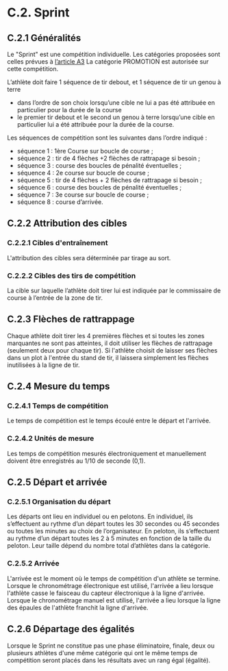 # C.2. Sprint

## C.2.1 Généralités

Le "Sprint" est une compétition individuelle.
Les catégories proposées sont celles prévues à [l’article A3](/reglements/II/7/A/3/)
La catégorie PROMOTION est autorisée sur cette compétition.

L’athlète doit faire 1 séquence de tir debout, et 1 séquence de tir un genou à terre

- dans l’ordre de son choix lorsqu’une cible ne lui a pas été attribuée en particulier pour la durée de
  la course
- le premier tir debout et le second un genou à terre lorsqu’une cible en particulier lui a été attribuée pour la
  durée de la course.

Les séquences de compétition sont les suivantes dans l’ordre indiqué :

- séquence 1 : 1ère Course sur boucle de course ;
- séquence 2 : tir de 4 flèches +2 flèches de rattrapage si besoin ;
- séquence 3 : course des boucles de pénalité éventuelles ;
- séquence 4 : 2e course sur boucle de course ;
- séquence 5 : tir de 4 flèches + 2 flèches de rattrapage si besoin ;
- séquence 6 : course des boucles de pénalité éventuelles ;
- séquence 7 : 3e course sur boucle de course ;
- séquence 8 : course d’arrivée.

## C.2.2 Attribution des cibles

### C.2.2.1 Cibles d'entraînement
L'attribution des cibles sera déterminée par tirage au sort.

### C.2.2.2 Cibles des tirs de compétition

La cible sur laquelle l’athlète doit tirer lui est indiquée par le commissaire de course à l’entrée de la zone de
tir.

## C.2.3 Flèches de rattrappage

Chaque athlète doit tirer les 4 premières flèches et si toutes les zones marquantes ne sont pas atteintes,
il doit utiliser les flèches de rattrapage (seulement deux pour chaque tir).
Si l'athlète choisit de laisser ses flèches dans un plot à l'entrée du stand de tir, il laissera simplement les
flèches inutilisées à la ligne de tir.

## C.2.4 Mesure du temps

### C.2.4.1 Temps de compétition
Le temps de compétition est le temps écoulé entre le départ et l'arrivée.

### C.2.4.2 Unités de mesure

Les temps de compétition mesurés électroniquement et manuellement doivent être enregistrés au 1/10
de seconde (0,1).

## C.2.5 Départ et arrivée

### C.2.5.1 Organisation du départ
Les départs ont lieu en individuel ou en pelotons. En individuel, ils s’effectuent au rythme d’un départ toutes
les 30 secondes ou 45 secondes ou toutes les minutes au choix de l’organisateur. En peloton, ils
s’effectuent au rythme d’un départ toutes les 2 à 5 minutes en fonction de la taille du peloton. Leur taille
dépend du nombre total d’athlètes dans la catégorie.

### C.2.5.2 Arrivée

L'arrivée est le moment où le temps de compétition d'un athlète se termine.
Lorsque le chronométrage électronique est utilisé, l'arrivée a lieu lorsque l'athlète casse le faisceau du
capteur électronique à la ligne d'arrivée.
Lorsque le chronométrage manuel est utilisé, l'arrivée a lieu lorsque la ligne des épaules de l'athlète franchit
la ligne d'arrivée.

## C.2.6 Départage des égalités

Lorsque le Sprint ne constitue pas une phase éliminatoire, finale, deux ou plusieurs athlètes d'une
même catégorie qui ont le même temps de compétition seront placés dans les résultats avec un
rang égal (égalité).
